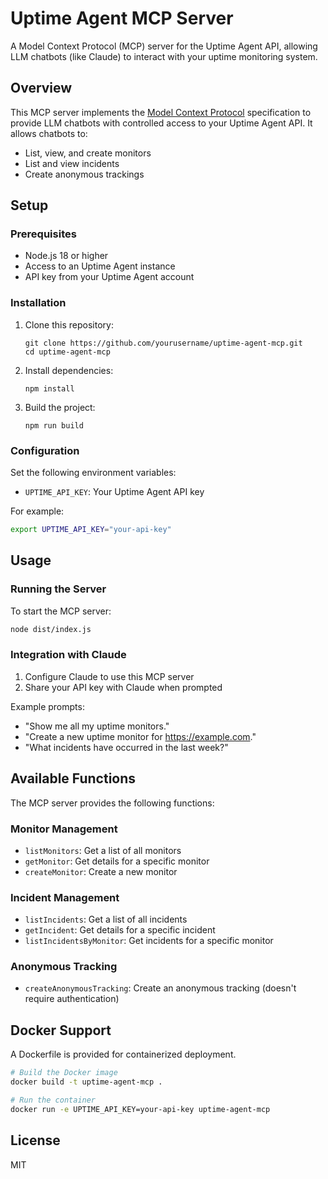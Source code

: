 # Uptime Agent MCP Server

A Model Context Protocol (MCP) server for the Uptime Agent API, allowing LLM chatbots (like Claude) to interact with your uptime monitoring system.

## Overview

This MCP server implements the [Model Context Protocol](https://modelcontextprotocol.ai/) specification to provide LLM chatbots with controlled access to your Uptime Agent API. It allows chatbots to:

- List, view, and create monitors
- List and view incidents
- Create anonymous trackings

## Setup

### Prerequisites

- Node.js 18 or higher
- Access to an Uptime Agent instance
- API key from your Uptime Agent account

### Installation

1. Clone this repository:
   ```
   git clone https://github.com/yourusername/uptime-agent-mcp.git
   cd uptime-agent-mcp
   ```

2. Install dependencies:
   ```
   npm install
   ```

3. Build the project:
   ```
   npm run build
   ```

### Configuration

Set the following environment variables:

- `UPTIME_API_KEY`: Your Uptime Agent API key

For example:
```bash
export UPTIME_API_KEY="your-api-key"
```

## Usage

### Running the Server

To start the MCP server:

```bash
node dist/index.js
```

### Integration with Claude

1. Configure Claude to use this MCP server
2. Share your API key with Claude when prompted

Example prompts:

- "Show me all my uptime monitors."
- "Create a new uptime monitor for https://example.com."
- "What incidents have occurred in the last week?"

## Available Functions

The MCP server provides the following functions:

### Monitor Management

- `listMonitors`: Get a list of all monitors
- `getMonitor`: Get details for a specific monitor
- `createMonitor`: Create a new monitor

### Incident Management

- `listIncidents`: Get a list of all incidents
- `getIncident`: Get details for a specific incident
- `listIncidentsByMonitor`: Get incidents for a specific monitor

### Anonymous Tracking

- `createAnonymousTracking`: Create an anonymous tracking (doesn't require authentication)

## Docker Support

A Dockerfile is provided for containerized deployment.

```bash
# Build the Docker image
docker build -t uptime-agent-mcp .

# Run the container
docker run -e UPTIME_API_KEY=your-api-key uptime-agent-mcp
```

## License

MIT

